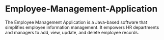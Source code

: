 # Employee-Management-Application
The Employee Management Application is a Java-based software that simplifies employee information management. It empowers HR departments and managers to add, view, update, and delete employee records.
